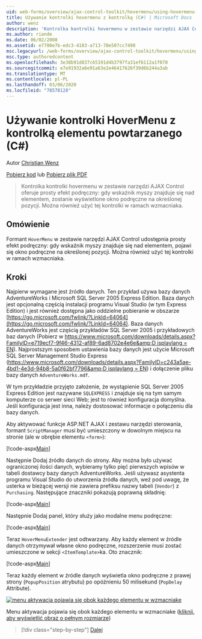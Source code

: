 ```yaml
---
uid: web-forms/overview/ajax-control-toolkit/hovermenu/using-hovermenu-with-a-repeater-control-cs
title: Używanie kontrolki hovermenu z kontrolką (C#) | Microsoft Docs
author: wenz
description: 'Kontrolka kontrolki hovermenu w zestawie narzędzi AJAX Control oferuje prosty efekt podręczny: gdy wskaźnik myszy znajduje się nad elementem, pojawi się okno podręczne ze specyfikatorem...'
ms.author: riande
ms.date: 06/02/2008
ms.assetid: e7700e7b-edc3-4183-a713-70e507cc7490
msc.legacyurl: /web-forms/overview/ajax-control-toolkit/hovermenu/using-hovermenu-with-a-repeater-control-cs
msc.type: authoredcontent
ms.openlocfilehash: 3e38b91d837c65191d4b3797fa31ef6112a1f070
ms.sourcegitcommit: e7e91932a6e91a63e2e46417626f39d6b244a3ab
ms.translationtype: MT
ms.contentlocale: pl-PL
ms.lasthandoff: 03/06/2020
ms.locfileid: "78578128"
---
```

# <a name="using-hovermenu-with-a-repeater-control-c"></a>Używanie kontrolki HoverMenu z kontrolką elementu powtarzanego (C#)

Autor [Christian Wenz](https://github.com/wenz)

[Pobierz kod](https://download.microsoft.com/download/b/0/6/b06fe835-5b8f-4c00-aef8-062c19d75b95/HoverMenu1.cs.zip) lub [Pobierz plik PDF](https://download.microsoft.com/download/b/6/a/b6ae89ee-df69-4c87-9bfb-ad1eb2b23373/hovermenu1CS.pdf)

> Kontrolka kontrolki hovermenu w zestawie narzędzi AJAX Control oferuje prosty efekt podręczny: gdy wskaźnik myszy znajduje się nad elementem, zostanie wyświetlone okno podręczne na określonej pozycji. Można również użyć tej kontrolki w ramach wzmacniaka.

## <a name="overview"></a>Omówienie

Formant `HoverMenu` w zestawie narzędzi AJAX Control udostępnia prosty efekt podręczny: gdy wskaźnik myszy znajduje się nad elementem, pojawi się okno podręczne na określonej pozycji. Można również użyć tej kontrolki w ramach wzmacniaka.

## <a name="steps"></a>Kroki

Najpierw wymagane jest źródło danych. Ten przykład używa bazy danych AdventureWorks i Microsoft SQL Server 2005 Express Edition. Baza danych jest opcjonalną częścią instalacji programu Visual Studio (w tym Express Edition) i jest również dostępna jako oddzielne pobieranie w obszarze [https://go.microsoft.com/fwlink/?LinkId=64064](https://go.microsoft.com/fwlink/?LinkId=64064). Baza danych AdventureWorks jest częścią przykładów SQL Server 2005 i przykładowych baz danych (Pobierz w [https://www.microsoft.com/downloads/details.aspx?FamilyID=e719ecf7-9f46-4312-af89-6ad8702e4e6e&amp;D isplaylang = EN](https://www.microsoft.com/downloads/details.aspx?FamilyID=e719ecf7-9f46-4312-af89-6ad8702e4e6e&amp;DisplayLang=en)). Najprostszym sposobem ustawienia bazy danych jest użycie Microsoft SQL Server Management Studio Express ([https://www.microsoft.com/downloads/details.aspx?FamilyID=c243a5ae-4bd1-4e3d-94b8-5a0f62bf7796&amp;D isplaylang = EN](https://www.microsoft.com/downloads/details.aspx?FamilyID=c243a5ae-4bd1-4e3d-94b8-5a0f62bf7796&amp;DisplayLang=en)) i dołączenie pliku bazy danych `AdventureWorks.mdf`.

W tym przykładzie przyjęto założenie, że wystąpienie SQL Server 2005 Express Edition jest nazywane `SQLEXPRESS` i znajduje się na tym samym komputerze co serwer sieci Web; jest to również konfiguracja domyślna. Jeśli konfiguracja jest inna, należy dostosować informacje o połączeniu dla bazy danych.

Aby aktywować funkcje ASP.NET AJAX i zestawu narzędzi sterowania, formant `ScriptManager` musi być umieszczony w dowolnym miejscu na stronie (ale w obrębie elementu `<form>`):

[!code-aspx[Main](using-hovermenu-with-a-repeater-control-cs/samples/sample1.aspx)]

Następnie Dodaj źródło danych do strony. Aby można było używać ograniczonej ilości danych, wybieramy tylko pięć pierwszych wpisów w tabeli dostawcy bazy danych AdventureWorks. Jeśli używasz asystenta programu Visual Studio do utworzenia źródła danych, weź pod uwagę, że usterka w bieżącej wersji nie zawiera prefiksu nazwy tabeli (`Vendor`) z `Purchasing`. Następujące znaczniki pokazują poprawną składnię:

[!code-aspx[Main](using-hovermenu-with-a-repeater-control-cs/samples/sample2.aspx)]

Następnie Dodaj panel, który służy jako modalne menu podręczne:

[!code-aspx[Main](using-hovermenu-with-a-repeater-control-cs/samples/sample3.aspx)]

Teraz `HoverMenuExtender` jest odtwarzany. Aby każdy element w źródle danych otrzymywał własne okno podręczne, rozszerzenie musi zostać umieszczone w sekcji `<ItemTemplate>`ka. Oto znacznik:

[!code-aspx[Main](using-hovermenu-with-a-repeater-control-cs/samples/sample4.aspx)]

Teraz każdy element w źródle danych wyświetla okno podręczne z prawej strony (`PopupPosition` atrybutu) po opóźnieniu 50 milisekund (`PopDelay` Attribute).

[![menu aktywacja pojawia się obok każdego elementu w wzmacniake](using-hovermenu-with-a-repeater-control-cs/_static/image2.png)](using-hovermenu-with-a-repeater-control-cs/_static/image1.png)

Menu aktywacja pojawia się obok każdego elementu w wzmacniake ([kliknij, aby wyświetlić obraz o pełnym rozmiarze](using-hovermenu-with-a-repeater-control-cs/_static/image3.png))

> [!div class="step-by-step"]
> [Dalej](using-hovermenu-with-a-repeater-control-vb.md)
